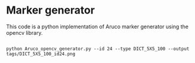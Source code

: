 # Marker generator
This code is a python implementation of Aruco marker generator using the opencv library.
```shell

python Aruco_opencv_generator.py --id 24 --type DICT_5X5_100 --output tags/DICT_5X5_100_id24.png 

```
